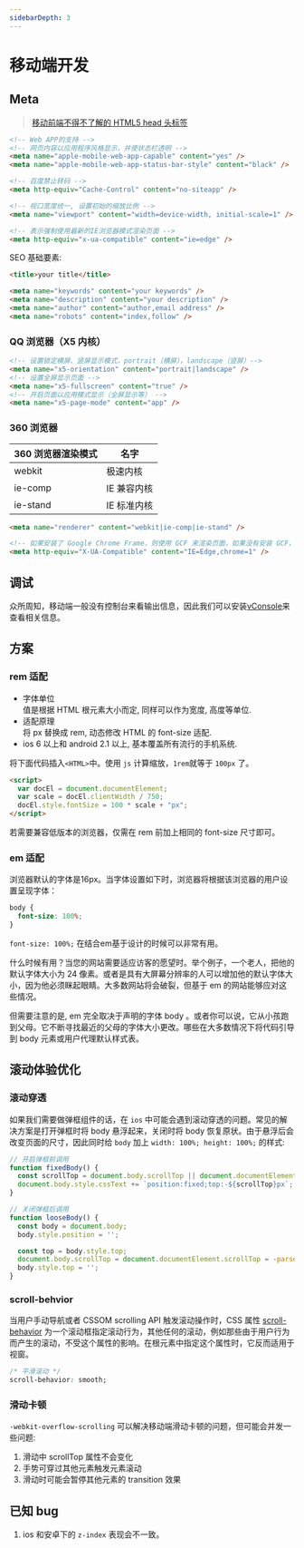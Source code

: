 ```yaml
---
sidebarDepth: 3
---
```


# 移动端开发

## Meta

> [移动前端不得不了解的 HTML5 head 头标签](https://www.html.cn/archives/6410)

```html
<!-- Web APP的支持 -->
<!-- 网页内容以应用程序风格显示，并使状态栏透明 -->
<meta name="apple-mobile-web-app-capable" content="yes" />
<meta name="apple-mobile-web-app-status-bar-style" content="black" />

<!-- 百度禁止转码 -->
<meta http-equiv="Cache-Control" content="no-siteapp" />

<!-- 视口宽度统一, 设置初始的缩放比例 -->
<meta name="viewport" content="width=device-width, initial-scale=1" />

<!-- 表示强制使用最新的IE浏览器模式渲染页面 -->
<meta http-equiv="x-ua-compatible" content="ie=edge" />
```

SEO 基础要素:

```html
<title>your title</title>

<meta name="keywords" content="your keywords" />
<meta name="description" content="your description" />
<meta name="author" content="author,email address" />
<meta name="robots" content="index,follow" />
```

### QQ 浏览器（X5 内核）

```html
<!-- 设置锁定横屏、竖屏显示模式，portrait（横屏），landscape（竖屏）-->
<meta name="x5-orientation" content="portrait|landscape" />
<!-- 设置全屏显示页面 -->
<meta name="x5-fullscreen" content="true" />
<!-- 开启页面以应用模式显示（全屏显示等） -->
<meta name="x5-page-mode" content="app" />
```

### 360 浏览器

| 360 浏览器渲染模式 | 名字        |
| ------------------ | ----------- |
| webkit             | 极速内核    |
| ie-comp            | IE 兼容内核 |
| ie-stand           | IE 标准内核 |

```html
<meta name="renderer" content="webkit|ie-comp|ie-stand" />

<!-- 如果安装了 Google Chrome Frame，则使用 GCF 来渲染页面，如果没有安装 GCF，则使用最高版本的 IE 内核进行渲染。 -->
<meta http-equiv="X-UA-Compatible" content="IE=Edge,chrome=1" />
```

## 调试

众所周知，移动端一般没有控制台来看输出信息，因此我们可以安装[vConsole](https://github.com/Tencent/vConsole)来查看相关信息。

## 方案

### rem 适配

- 字体单位  
  值是根据 HTML 根元素大小而定, 同样可以作为宽度, 高度等单位.
- 适配原理  
  将 px 替换成 rem, 动态修改 HTML 的 font-size 适配.
- ios 6 以上和 android 2.1 以上, 基本覆盖所有流行的手机系统.

将下面代码插入`<HTML>`中。使用 `js` 计算缩放，`1rem`就等于 `100px` 了。

```html
<script>
  var docEl = document.documentElement;
  var scale = docEl.clientWidth / 750;
  docEl.style.fontSize = 100 * scale + "px";
</script>
```

若需要兼容低版本的浏览器，仅需在 rem 前加上相同的 font-size 尺寸即可。

### em 适配

浏览器默认的字体是16px。当字体设置如下时，浏览器将根据该浏览器的用户设置呈现字体：

``` css
body {
  font-size: 100%;
}
```

`font-size: 100%;` 在结合em基于设计的时候可以非常有用。

什么时候有用？当您的网站需要适应访客的愿望时。举个例子，一个老人，把他的默认字体大小为 24 像素。或者是具有大屏幕分辨率的人可以增加他的默认字体大小，因为他必须眯起眼睛。大多数网站将会破裂，但基于 em 的网站能够应对这些情况。

但需要注意的是, em 完全取决于声明的字体 body 。或者你可以说，它从小孩跑到父母。它不断寻找最近的父母的字体大小更改。哪些在大多数情况下将代码引导到 body 元素或用户代理默认样式表。

## 滚动体验优化

### 滚动穿透

如果我们需要做弹框组件的话，在 `ios` 中可能会遇到滚动穿透的问题。常见的解决方案是打开弹框时将 body 悬浮起来，关闭时将 body 恢复原状。由于悬浮后会改变页面的尺寸，因此同时给 `body` 加上 `width: 100%; height: 100%;` 的样式:

``` js
// 开启弹框前调用
function fixedBody() {
  const scrollTop = document.body.scrollTop || document.documentElement.scrollTop;
  document.body.style.cssText += `position:fixed;top:-${scrollTop}px`;
}

// 关闭弹框后调用
function looseBody() {
  const body = document.body;
  body.style.position = '';

  const top = body.style.top;
  document.body.scrollTop = document.documentElement.scrollTop = -parseInt(top);
  body.style.top = '';
}

```

### scroll-behvior

当用户手动导航或者 CSSOM scrolling API 触发滚动操作时，CSS 属性 [scroll-behavior](https://developer.mozilla.org/zh-CN/docs/Web/CSS/scroll-behavior) 为一个滚动框指定滚动行为，其他任何的滚动，例如那些由于用户行为而产生的滚动，不受这个属性的影响。在根元素中指定这个属性时，它反而适用于视窗。

``` css
/* 平滑滚动 */
scroll-behavior: smooth;
```

### 滑动卡顿

`-webkit-overflow-scrolling` 可以解决移动端滑动卡顿的问题，但可能会并发一些问题:

1. 滑动中 scrollTop 属性不会变化
2. 手势可穿过其他元素触发元素滚动
3. 滑动时可能会暂停其他元素的 transition 效果

## 已知 bug

1. ios 和安卓下的 `z-index` 表现会不一致。

